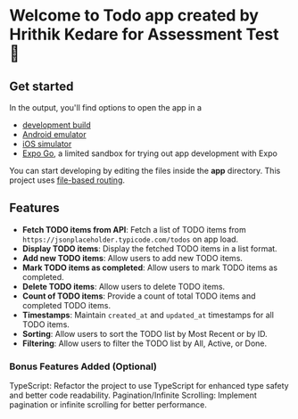 # Welcome to Todo app created by Hrithik Kedare for Assessment Test 👋

## Get started

In the output, you'll find options to open the app in a

- [development build](https://docs.expo.dev/develop/development-builds/introduction/)
- [Android emulator](https://docs.expo.dev/workflow/android-studio-emulator/)
- [iOS simulator](https://docs.expo.dev/workflow/ios-simulator/)
- [Expo Go](https://expo.dev/go), a limited sandbox for trying out app development with Expo

You can start developing by editing the files inside the **app** directory. This project uses [file-based routing](https://docs.expo.dev/router/introduction).

## Features

- **Fetch TODO items from API**:
  Fetch a list of TODO items from `https://jsonplaceholder.typicode.com/todos` on app load.
- **Display TODO items**: Display the fetched TODO items in a list format.
- **Add new TODO items**: Allow users to add new TODO items.
- **Mark TODO items as completed**: Allow users to mark TODO items as completed.
- **Delete TODO items**: Allow users to delete TODO items.
- **Count of TODO items**: Provide a count of total TODO items and completed TODO items.
- **Timestamps**: Maintain `created_at` and `updated_at` timestamps for all TODO items.
- **Sorting**: Allow users to sort the TODO list by Most Recent or by ID.
- **Filtering**: Allow users to filter the TODO list by All, Active, or Done.

### Bonus Features Added (Optional)

TypeScript: Refactor the project to use TypeScript for enhanced type safety and better code readability.
Pagination/Infinite Scrolling: Implement pagination or infinite scrolling for better performance.
